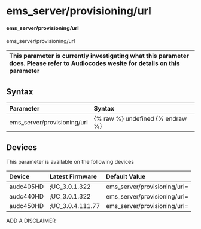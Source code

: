 ﻿---
description: ems_server/provisioning/url
search:
    keywords: ['ems_server','provisioning','url']
---

# ems_server/provisioning/url

#### ems_server/provisioning/url

ems_server/provisioning/url


| This parameter is currently investigating what this parameter does. Please refer to Audiocodes wesite for details on this parameter | 
| :--- |

## Syntax
| Parameter | Syntax |
| :--- | :--- |
|ems_server/provisioning/url | {% raw %} undefined {% endraw %}|

## Devices
This parameter is available on the following devices

| Device | Latest Firmware | Default Value |
|:---|:---|:---|
| audc405HD | ;UC_3.0.1.322 | ems_server/provisioning/url= 
| audc440HD | ;UC_3.0.1.322 | ems_server/provisioning/url= 
| audc450HD | ;UC_3.0.4.111.77 | ems_server/provisioning/url= 

ADD A DISCLAIMER
